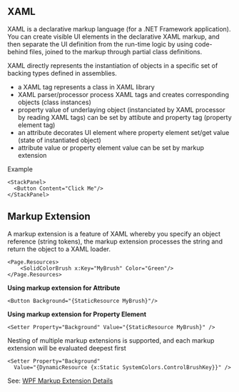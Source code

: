 ## XAML
XAML is a declarative markup language (for a .NET Framework application). 
You can create visible UI elements in the declarative XAML markup, and then separate the UI definition from the run-time logic by using code-behind files, joined to the markup through partial class definitions. 

XAML directly represents the instantiation of objects in a specific set of backing types defined in assemblies.

* a XAML tag represents a class in XAML library
* XAML parser/processor process XAML tags and creates corresponding objects (class instances)
* property value of underlaying object (instanciated by XAML processor by reading XAML tags) can be set by attibute and property tag (property element tag)
* an attribute decorates UI element where property element set/get value (state of instantiated object)
* attribute value or property element value can be set by markup extension

Example
```
<StackPanel>
  <Button Content="Click Me"/>
</StackPanel>
```
## Markup Extension
A markup extension is a feature of XAML whereby you specify an object reference (string tokens), the markup extension processes the string and return the object to a XAML loader.
```
<Page.Resources>
    <SolidColorBrush x:Key="MyBrush" Color="Green"/>
</Page.Resources>
```

**Using markup extension for Attribute**
```
<Button Background="{StaticResource MyBrush}"/>
```

**Using markup extension for Property Element**
```
<Setter Property="Background" Value="{StaticResource MyBrush}" /> 
```

Nesting of multiple markup extensions is supported, and each markup extension will be evaluated deepest first
```
<Setter Property="Background"  
  Value="{DynamicResource {x:Static SystemColors.ControlBrushKey}}" /> 
```
See: [WPF Markup Extension Details](https://docs.microsoft.com/en-us/dotnet/framework/wpf/advanced/markup-extensions-and-wpf-xaml)
